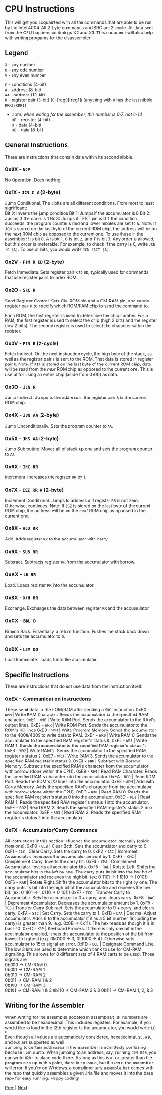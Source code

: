 # CPU Instructions
This will get you acquainted with all the commands that are able to be run by the Intel 4004. All 2-byte commands and SRC are 2-cycle. All data sent from the CPU happens on timings X2 and X3.
This document will also help with writing programs for the disassembler
## Legend
`X` - any number  
`O` - any odd number  
`V` - any even number  

`C` - conditions (4-bit)  
`A` - address (8-bit)  
`AA` - address (12-bit)  
`R` - register pair (3-bit) (0: [reg0][reg1]) (anything with `R` has the last nibble `RRR0/RRR1`)  
 - *note: when writing for the assembler, this number is 0-7, not 0-14*  
`RR` - register (4-bit)  
`D` - data (4-bit)  
`DD` - data (8-bit)
## General Instructions
These are instructions that contain data within its second nibble.
### 0x0X - `NOP`
No Operation. Does nothing.
### 0x1X - `JCN C A` (2-byte)
Jump Conditional. The `C` bits are all different conditions. From most to least significant:  
Bit 0: Inverts the jump condition
Bit 1: Jumps if the accumulator is 0
Bit 2: Jumps if the carry is 1
Bit 3: Jumps if TEST pin is 0
If the condition succeeds, the program counter's mid and lower nibbles are set to `A`. Note: If `JCN` is stored on the last byte of the current ROM chip, the address will be on the *next* ROM chip as opposed to the current one.
To use these in the assembler: ! is bit 0, A is bit 1, C is bit 2, and T is bit 3. Any order is allowed, but this order is preferable. For example, to check if the carry is 0, write `JCN !C [A]`. To use all bits, you would write `JCN !ACT [A]`.
### 0x2V - `FIM R DD` (2-byte)
Fetch Immediate. Sets register pair `R` to `DD`, typically used for commands that use register pairs to index ROM.
### 0x2O - `SRC R`
Send Register Control. Sets CM-ROM pin and a CM-RAM pin, and sends register pair `R` to specify which ROM/RAM chip to send the command to.

For a ROM, the first register is used to determine the chip number.  For a RAM, the first register is used to select the chip (high 2 bits) and the register (low 2 bits). The second register is used to select the character within the register.
### 0x3V - `FIN R` (2-cycle)
Fetch Indirect. On the next instruction cycle, the high byte of the stack, as well as the register pair `0` is sent to the ROM. That data is stored in register pair `R`. Note: If `FIN` is stored on the last byte of the current ROM chip, data will be read from the *next* ROM chip as opposed to the current one. This is useful for using an entire chip (aside from 0x00) as data.
### 0x3O - `JIN R`
Jump Indirect. Jumps to the address in the register pair `R` in the current ROM chip.
### 0x4X - `JUN AA` (2-byte)
Jump Unconditionally. Sets the program counter to `AA`.
### 0x5X - `JMS AA` (2-byte)
Jump Subroutine. Moves all of stack up one and sets the program counter to `AA`.
### 0x6X - `INC RR`
Increment. Increases the register `RR` by 1.
### 0x7X - `ISZ RR A` (2-byte)
Increment Conditional. Jumps to address `A` if register `RR` is not zero. Otherwise, continues. Note: If `ISZ` is stored on the last byte of the current ROM chip, the address will be on the *next* ROM chip as opposed to the current one.
### 0x8X - `ADD RR`
Add. Adds register `RR` to the accumulator with carry.
### 0x9X - `SUB RR`
Subtract. Subtracts register `RR` from the accumulator with borrow.
### 0xAX - `LD RR`
Load. Loads register `RR` into the accumulator.
### 0xBX - `XCH RR`
Exchange. Exchanges the data between register `RR` and the accumulator.
### 0xCX - `BBL D`
Branch Back. Essentially, a return function. Pushes the stack back down and sets the accumulator to `D`.
### 0xDX - `LDM DD`
Load Immediate. Loads `D` into the accumulator.
## Specific Instructions
These are instructions that do not use data from the instruction itself.
### 0xEX - Communication Instructions
These send data to the ROM/RAM after sending a `SRC` instruction.
0xE0 - `WRM` | Write RAM Character. Sends the accumulator to the specified RAM character.
0xE1 - `WMP` | Write RAM Port. Sends the accumulator to the RAM's output lines.
0xE2 - `WRR` | Write ROM Port. Sends the accumulator to the ROM's I/O lines
0xE3 - `WPM` | Write Program Memory. Sends the accumulator to the 4008/4009 to write data to RAM.
0xE4 - `WR0` | Write RAM 0. Sends the accumulator to the specified RAM register's status 0.
0xE5 - `WR1` | Write RAM 1. Sends the accumulator to the specified RAM register's status 1.
0xE6 - `WR2` | Write RAM 2. Sends the accumulator to the specified RAM register's status 2.
0xE7 - `WR3` | Write RAM 3. Sends the accumulator to the specified RAM register's status 3.
0xE8 - `SBM` | Subtract with Borrow Memory. Subtracts the specified RAM's character from the accumulator with borrow (done within the CPU).
0xE9 - `RDM` | Read RAM Character. Reads the specified RAM's character into the accumulator.
0xEA - `RDR` | Read ROM Port. Reads the ROM's I/O lines into the accumulator.
0xEB - `ADM` | Add with Carry Memory. Adds the specified RAM's character from the accumulator with borrow (done within the CPU).
0xEC - `RD0` | Read RAM 0. Reads the specified RAM register's status 0 into the accumulator.
0xED - `RD1` | Read RAM 1. Reads the specified RAM register's status 1 into the accumulator.
0xEE - `RD2` | Read RAM 2. Reads the specified RAM register's status 2 into the accumulator.
0xEF - `RD3` | Read RAM 3. Reads the specified RAM register's status 3 into the accumulator.
### 0xFX - Accumulator/Carry Commands
All instructions in this section influence the accumulator internally (aside from one).
0xF0 - `CLB` | Clear Both. Sets the accumulator and carry to 0.
0xF1 - `CLC` | Clear Carry. Sets the carry to 0.
0xF2 - `IAC` | Increment Accumulator. Increases the accumulator amount by 1.
0xF3 - `CMC` | Complement Carry. Inverts the carry bit.
0xF4 - `CMA` | Complement Accumulator. Inverts all accumulator bits.
0xF5 - `RAL` | Rotate Left. Shifts the accumulator bits to the left by one. The carry puts its bit into the low bit of the accumulator and recieves the high bit. (ex: 0 1101 -> 1 1010 -> 1 0101)
0xF6 - `RAR` | Rotate Right. Shifts the accumulator bits to the right by one. The carry puts its bit into the high bit of the accumulator and recieves the low bit. (ex: 0 1101 -> 1 0110 -> 0 1011)
0xF7 - `TCC` | Transfer Carry to Accumulator. Sets the accumlator to 0 + carry, and clears carry.
0xF8 - `DAC` | Decrement Accumulator. Decreases the accumulator amount by 1.
0xF9 - `TCS` | Transfer Carry Subtract. Sets the accumulator to 9 + carry, and clears carry.
0xFA - `STC` | Set Carry. Sets the carry to 1.
0xFB - `DAA` | Decimal Adjust Accumulator. Adds 6 to the accumulator if it as a 5 bit number (including the carry) is greater than 9. (e.g. 0x0B -> 0x11). The hex reads as though it is in base 10.
0xFC - `KBP` | Keyboard Process. If there is only one bit in the accumulator enabled, it sets the accumulator to the position of the bit from lowest to highest (e.g. 0b0100 -> 3, 0b1000 -> 4). Otherwise sets accumulator to 15 to signal an error.
0xFD - `DCL` | Designate Command Line. The low 3 bits are used to determine which bank to use for CM-RAM signalling. This allows for 8 different sets of 4 RAM carts to be used. Those signals are:  
0b000 -> CM-RAM 0  
0b001 -> CM-RAM 1  
0b010 -> CM-RAM 2  
0b011 -> CM-RAM 1 & 2  
0b100 -> CM-RAM 3  
0b101 -> CM-RAM 1 & 3
0b110 -> CM-RAM 2 & 3
0b111 -> CM-RAM 1, 2, & 3  
## Writing for the Assembler
When writing for the assembler (located in assembler/), all numbers are assumbed to be hexadecimal. This includes registers. For example, if you would like to load in the 12th register to the accumulator, you would write `LD C`  
Even though all values are automatically considered, hexadecimal, `$C`, `#$C`, and `0xC` are supported as well.  
Jumping to certain addresses in the assembler is admittedly confusing because I am dumb. When jumping to an address, say, running `JUN 020`, you can write `020:` to place code there. As long as this is at or greater than the program size up to this point, there is no issue, but if it *isn't*, the assembler will error.
If you're on Windows, a complimentary `assemble.bat` comes with the repo that quickly assembles a given .i4a file and moves it into the base repo for easy running. Happy coding!

[Prev](2_Intel-4002.md) | [Next](6_File-Format.md)
